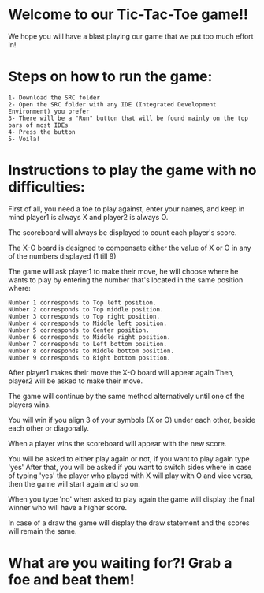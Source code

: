 # Welcome to our Tic-Tac-Toe game!!

We hope you will have a blast playing our game that we put too much effort in!

# Steps on how to run the game:
    1- Download the SRC folder
    2- Open the SRC folder with any IDE (Integrated Development Environment) you prefer
    3- There will be a "Run" button that will be found mainly on the top bars of most IDEs
    4- Press the button
    5- Voila!

# Instructions to play the game with no difficulties:

First of all, you need a foe to play against, enter your names, and keep in mind player1 is always X and player2 is always O.

The scoreboard will always be displayed to count each player's score.

The X-O board is designed to compensate either the value of X or O in any of the numbers displayed (1 till 9)

The game will ask player1 to make their move, he will choose where he wants to play
by entering the number that's located in the same position where:

    Number 1 corresponds to Top left position.
    NUmber 2 corresponds to Top middle position.
    Number 3 corresponds to Top right position.
    Number 4 corresponds to Middle left position.
    Number 5 corresponds to Center position.
    Number 6 corresponds to Middle right position.
    Number 7 corresponds to Left bottom position.
    Number 8 corresponds to Middle bottom position.
    Number 9 corresponds to Right bottom position.

After player1 makes their move the X-O board will appear again
Then, player2 will be asked to make their move.

The game will continue by the same method alternatively until one of the players wins.

You will win if you align 3 of your symbols (X or O) under each other, beside each other
or diagonally.

When a player wins the scoreboard will appear with the new score.

You will be asked to either play again or not, if you want to play again type 'yes'
After that, you will be asked if you want to switch sides where in case of typing 'yes' the player who
played with X will play with O and vice versa, then the game will start again and so on.

When you type 'no' when asked to play again the game will display the final winner who will have a higher score.

In case of a draw the game will display the draw statement and the scores will remain the same.

# What are you waiting for?! Grab a foe and beat them!
